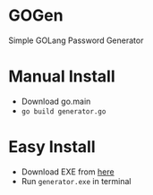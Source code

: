 # GOGen
Simple GOLang Password Generator

# Manual Install
* Download go.main
* ``go build generator.go``

# Easy Install
* Download EXE from [here](https://github.com/RustyBalboadev/GOGen/releases/download/v1.0/generator.exe)
* Run ``generator.exe`` in terminal
